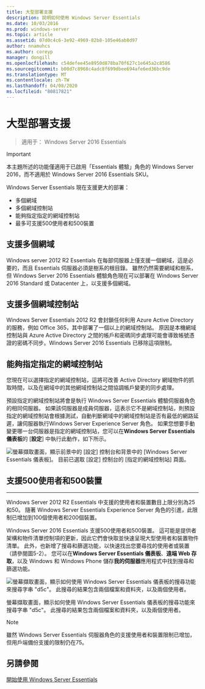 ```yaml
---
title: 大型部署支援
description: 說明如何使用 Windows Server Essentials
ms.date: 10/03/2016
ms.prod: windows-server
ms.topic: article
ms.assetid: 07d0c4c6-3e92-4969-82b8-105e46ab8d97
author: nnamuhcs
ms.author: coreyp
manager: dongill
ms.openlocfilehash: c54defee45e8950d878ba70f627c1e645a2c8586
ms.sourcegitcommit: b00d7c8968c4adc8f699dbee694afe6ed36bc9de
ms.translationtype: MT
ms.contentlocale: zh-TW
ms.lasthandoff: 04/08/2020
ms.locfileid: "80817821"
---
```

# <a name="support-for-larger-deployments"></a>大型部署支援

>適用于： Windows Server 2016 Essentials

> [!IMPORTANT]  
> 本主題所述的功能僅適用于已啟用「Essentials 體驗」角色的 Windows Server 2016，而不適用於 Windows Server 2016 Essentials SKU。


Windows Server Essentials 現在支援更大的部署：

- 多個網域
- 多個網域控制站
- 能夠指定指定的網域控制站
- 最多可支援500使用者和500裝置

## <a name="support-for-multiple-domains"></a>支援多個網域

Windows server 2012 R2 Essentials 在每部伺服器上僅支援一個網域，這是必要的，而且 Essentials 伺服器必須是樹系的根目錄。 雖然仍然需要網域和樹系，但 Windows Server 2016 Essentials 體驗角色現在可以部署在 Windows Server 2016 Standard 或 Datacenter 上，以支援多個網域。

## <a name="support-for-multiple-domain-controllers"></a>支援多個網域控制站

 Windows Server Essentials 2012 R2 會封鎖任何利用 Azure Active Directory 的服務，例如 Office 365，其中部署了一個以上的網域控制站。 原因是本機網域控制站與 Azure Active Directory 之間的帳戶和密碼同步處理可能會導致帳號憑證的密碼不同步。Windows Server 2016 Essentials 已移除這項限制。

## <a name="ability-to-specify-a-designated-domain-controller"></a>能夠指定指定的網域控制站

您現在可以選擇指定的網域控制站，這將可改善 Active Directory 網域物件的抓取時間，以及在網域中的其他網域控制站之間協調帳戶變更的同步處理。

預設指定的網域控制站將會是執行 Windows Server Essentials 體驗伺服器角色的相同伺服器。 如果該伺服器是成員伺服器，這表示它不是網域控制站，則預設指定的網域控制站會根據測試，自動判斷網域中的網域控制站是否有最低的網路延遲，讓伺服器執行Windows Server Experience Server 角色。 如果您想要手動變更哪一台伺服器是指定的網域控制站，您可以在**Windows Server Essentials 儀表板**的 [**設定**] 中執行此動作，如下所示。

![螢幕擷取畫面，顯示前景中的 [設定] 控制台和背景中的 [Windows Server Essentials 儀表板]。 目前已選取 [設定] 控制台的 [指定的網域控制站] 頁面。](media/larger-deployments-1.PNG)

## <a name="support-for-500-users-and-500-devices"></a>支援500使用者和500裝置
-------------------------------------

Windows Server 2012 R2 Essentials 中支援的使用者和裝置數目上限分別為25和50。 隨著 Windows Server Essentials Experience Server 角色的引進，此限制已增加到100個使用者和200個裝置。

Windows Server 2016 Essentials 支援500使用者和500裝置。 這可能是提供者架構和物件清單控制項的更新，因此它們會快取並快速呈現大型使用者和裝置物件清單。 此外，也新增了搜尋和篩選功能，以快速找出您要尋找的使用者或裝置（請參閱圖5-2）。 您可以在**Windows Server Essentials 儀表板**、**遠端 Web 存取**，以及 Windows 和 Windows Phone 儲存**我的伺服器**應用程式中找到搜尋和篩選功能。

![螢幕擷取畫面，顯示如何使用 Windows Server Essentials 儀表板的搜尋功能來搜尋字串 "d5c"。 此搜尋的結果包含兩個檔案和資料夾，以及兩個使用者。](media/larger-deployments-2.PNG)

螢幕擷取畫面，顯示如何使用 Windows Server Essentials 儀表板的搜尋功能來搜尋字串 "d5c"。 此搜尋的結果包含兩個檔案和資料夾，以及兩個使用者。

> [!NOTE]  
> 雖然 Windows Server Essentials 伺服器角色的支援使用者和裝置限制已增加，但用戶端備份支援的限制仍在75。

<a name="see-also"></a>另請參閱
--------
[開始使用 Windows Server Essentials](get-started.md)